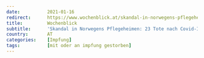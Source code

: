 ```yaml
---
date:          2021-01-16
redirect:      https://www.wochenblick.at/skandal-in-norwegens-pflegeheimen-23-tote-nach-covid-impfungen/
title:         Wochenblick
subtitle:      'Skandal in Norwegens Pflegeheimen: 23 Tote nach Covid-Impfungen'
country:       AT
categories:    [Impfung]
tags:          [mit oder an impfung gestorben]
---
```

